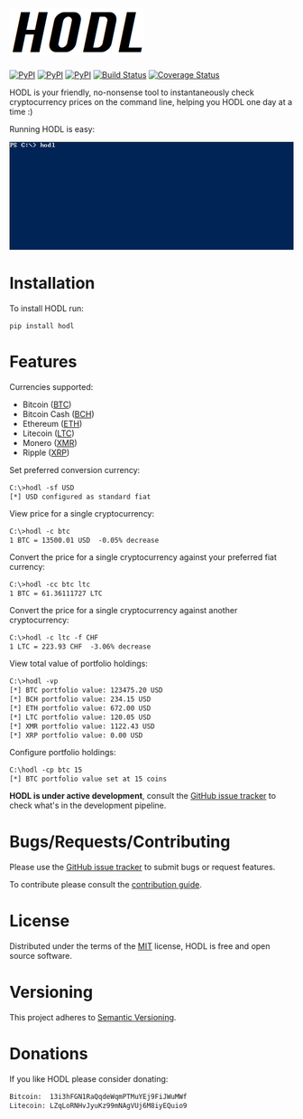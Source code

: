 ![Icon](https://github.com/errantbot/hodl/blob/dev/docs/icon.png)
=================================================================
[![PyPI](https://img.shields.io/pypi/v/hodl.svg)](https://pypi.python.org/pypi/hodl)
[![PyPI](https://img.shields.io/pypi/status/hodl.svg)](https://pypi.python.org/pypi/hodl)
[![PyPI](https://img.shields.io/pypi/pyversions/hodl.svg)](https://pypi.python.org/pypi/hodl)
[![Build Status](https://travis-ci.org/errantbot/hodl.svg?branch=master)](https://travis-ci.org/errantbot/hodl)
[![Coverage Status](https://coveralls.io/repos/github/errantbot/hodl/badge.svg?branch=master)](https://coveralls.io/github/errantbot/hodl?branch=master)

HODL is your friendly, no-nonsense tool to instantaneously check
cryptocurrency prices on the command line, helping you HODL one day at a
time :)

Running HODL is easy:

![Demo](https://github.com/errantbot/hodl/blob/master/docs/demo.gif)

Installation
============

To install HODL run:

    pip install hodl

Features
========
Currencies supported:
- Bitcoin ([BTC](https://bitcoin.org/en/))
- Bitcoin Cash ([BCH](https://www.bitcoincash.org/))
- Ethereum ([ETH](https://www.ethereum.org/))
- Litecoin ([LTC](https://litecoin.com/))
- Monero ([XMR](https://getmonero.org/))
- Ripple ([XRP](https://ripple.com/))

Set preferred conversion currency:

    C:\>hodl -sf USD
    [*] USD configured as standard fiat

View price for a single cryptocurrency:

    C:\>hodl -c btc
    1 BTC = 13500.01 USD  -0.05% decrease

Convert the price for a single cryptocurrency against your preferred
fiat currency:

    C:\>hodl -cc btc ltc
    1 BTC = 61.36111727 LTC

Convert the price for a single cryptocurrency against another cryptocurrency:

    C:\>hodl -c ltc -f CHF
    1 LTC = 223.93 CHF  -3.06% decrease

View total value of portfolio holdings:

    C:\>hodl -vp
    [*] BTC portfolio value: 123475.20 USD
    [*] BCH portfolio value: 234.15 USD
    [*] ETH portfolio value: 672.00 USD
    [*] LTC portfolio value: 120.05 USD
    [*] XMR portfolio value: 1122.43 USD
    [*] XRP portfolio value: 0.00 USD

Configure portfolio holdings:

    C:\hodl -cp btc 15
    [*] BTC portfolio value set at 15 coins

**HODL is under active development**, consult the [GitHub issue tracker](https://github.com/errantbot/hodl/issues)
to check what\'s in the development pipeline.

Bugs/Requests/Contributing
==========================

Please use the [GitHub issue tracker](https://github.com/errantbot/hodl/issues) to submit bugs or request
features.

To contribute please consult the [contribution guide](https://github.com/errantbot/hodl/blob/master/CONTRIBUTING.md).

License
=======

Distributed under the terms of the [MIT](http://www.linfo.org/mitlicense.html) license, HODL is free and open
source software.

Versioning
==========

This project adheres to [Semantic Versioning](https://semver.org/).

Donations
=========

If you like HODL please consider donating:

    Bitcoin:  13i3hFGN1RaQqdeWqmPTMuYEj9FiJWuMWf
    Litecoin: LZqLoRNHvJyuKz99mNAgVUj6M8iyEQuio9

